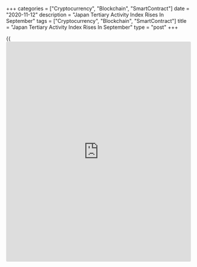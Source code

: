 +++
categories = ["Cryptocurrency", "Blockchain", "SmartContract"]
date = "2020-11-12"
description = "Japan Tertiary Activity Index Rises In September"
tags = ["Cryptocurrency", "Blockchain", "SmartContract"]
title = "Japan Tertiary Activity Index Rises In September"
type = "post"
+++

{{<iframe id="large-banner" src="https://www.bounty.group/#slide=13.0" width="100%" height="600" scrolling="no" style="border: 0px solid rgb(216, 221, 230); border-radius: 3px;">}}

Japan's tertiary activity rose for the fourth month in a row in
September, data from the Ministry of Economy, Trade and Industry showed
on Thursday.

The tertiary activity index rose 1.8 percent month-on-month in
September, following a 0.8 percent increase in August.

Among the individual components, living and amusement-related services,
transport and postal activities, wholesale trade, medical, [health][1]
care and welfare, retail trade, [business][2]-related services, finance
and insurance, and electricity, gas, heat supply and water increased in
September.

Meanwhile, real estate, information and communications, flat industries,
and goods rental and leasing declined.

On a yearly basis, the tertiary activity index declined 9.0 percent in
September, following a 8.5 percent fall in the previous month.

For comments and feedback [contact](https://www.playgroundfx.com/contact/): editorial@rtt[news](https://www.letsplayfx.com/blog/forex-news-website/).com

[Economic News][3]

 **What parts of the world are seeing the best (and worst) economic
performances lately? Click[here][4] to check out our [Econ Scorecard][4]
and find out! See up-to-the-moment [ranking](https://www.playgroundfx.com/blog/crypto-exchange-ranking/)s for the best and worst
performers in [GDP][5], [unemployment rate][6], [inflation][4] and much
more.**

   1. www.rtt[news](https://www.letsplayfx.com/blog/forex-news-website/).com/Content/Health.aspx
   2. www.rtt[news](https://www.letsplayfx.com/blog/forex-news-website/).com/Content/Business.aspx
   3. www.rtt[news](https://www.letsplayfx.com/blog/forex-news-website/).com/Content/EconomicNews.aspx
   4. www.rtt[news](https://www.letsplayfx.com/blog/forex-news-website/).com/economic-scorecard/world-rank/CPI/highest-performance.aspx
   5. www.rtt[news](https://www.letsplayfx.com/blog/forex-news-website/).com/economic-scorecard/world-rank/GDP/highest-performance.aspx
   6. www.rtt[news](https://www.letsplayfx.com/blog/forex-news-website/).com/economic-scorecard/world-rank/unemployment-rate/lowest-performance.aspx